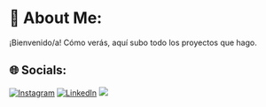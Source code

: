 # 💫 About Me:
¡Bienvenido/a! Cómo verás, aquí subo todo los proyectos que hago.


## 🌐 Socials:
[![Instagram](https://img.shields.io/badge/Instagram-%23E4405F.svg?logo=Instagram&logoColor=white)](https://instagram.com/https://www.instagram.com/___andretorres/) [![LinkedIn](https://img.shields.io/badge/LinkedIn-%230077B5.svg?logo=linkedin&logoColor=white)](https://linkedin.com/in/https://www.linkedin.com/in/andr%C3%A9-torres-419931235/) 
[![](https://visitcount.itsvg.in/api?id=andreJesusTorres&icon=0&color=0)](https://visitcount.itsvg.in)

<!-- Proudly created with GPRM ( https://gprm.itsvg.in ) -->
